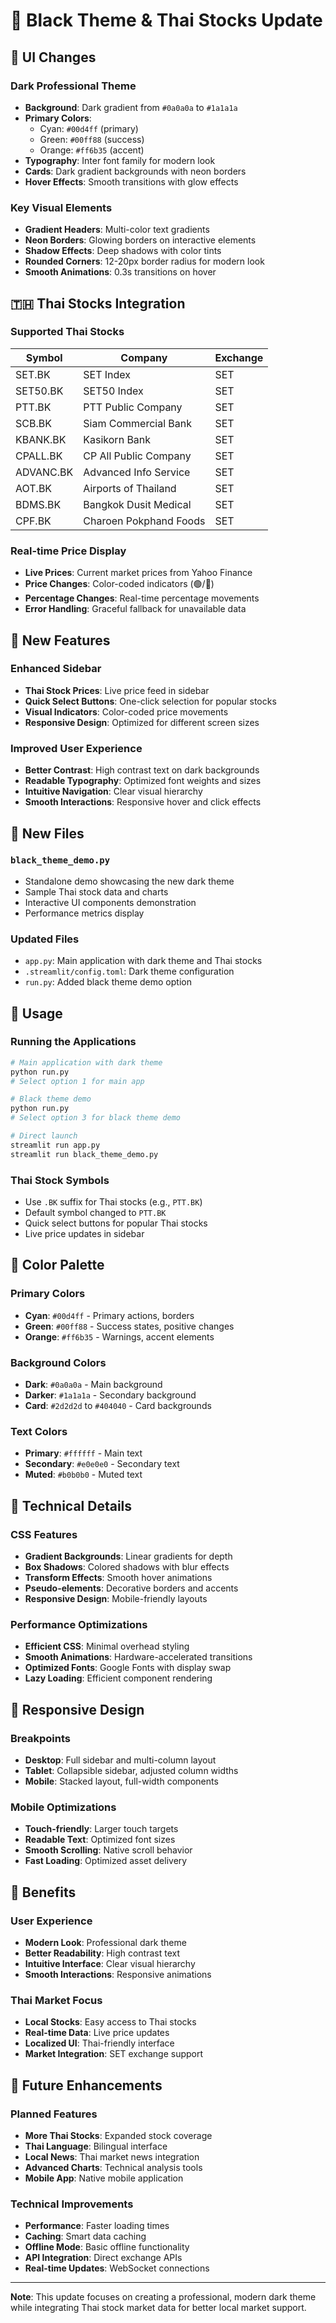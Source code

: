 # 🌙 Black Theme & Thai Stocks Update

## 🎨 UI Changes

### Dark Professional Theme
- **Background**: Dark gradient from `#0a0a0a` to `#1a1a1a`
- **Primary Colors**: 
  - Cyan: `#00d4ff` (primary)
  - Green: `#00ff88` (success)
  - Orange: `#ff6b35` (accent)
- **Typography**: Inter font family for modern look
- **Cards**: Dark gradient backgrounds with neon borders
- **Hover Effects**: Smooth transitions with glow effects

### Key Visual Elements
- **Gradient Headers**: Multi-color text gradients
- **Neon Borders**: Glowing borders on interactive elements
- **Shadow Effects**: Deep shadows with color tints
- **Rounded Corners**: 12-20px border radius for modern look
- **Smooth Animations**: 0.3s transitions on hover

## 🇹🇭 Thai Stocks Integration

### Supported Thai Stocks
| Symbol | Company | Exchange |
|--------|---------|----------|
| SET.BK | SET Index | SET |
| SET50.BK | SET50 Index | SET |
| PTT.BK | PTT Public Company | SET |
| SCB.BK | Siam Commercial Bank | SET |
| KBANK.BK | Kasikorn Bank | SET |
| CPALL.BK | CP All Public Company | SET |
| ADVANC.BK | Advanced Info Service | SET |
| AOT.BK | Airports of Thailand | SET |
| BDMS.BK | Bangkok Dusit Medical | SET |
| CPF.BK | Charoen Pokphand Foods | SET |

### Real-time Price Display
- **Live Prices**: Current market prices from Yahoo Finance
- **Price Changes**: Color-coded indicators (🟢/🔴)
- **Percentage Changes**: Real-time percentage movements
- **Error Handling**: Graceful fallback for unavailable data

## 🚀 New Features

### Enhanced Sidebar
- **Thai Stock Prices**: Live price feed in sidebar
- **Quick Select Buttons**: One-click selection for popular stocks
- **Visual Indicators**: Color-coded price movements
- **Responsive Design**: Optimized for different screen sizes

### Improved User Experience
- **Better Contrast**: High contrast text on dark backgrounds
- **Readable Typography**: Optimized font weights and sizes
- **Intuitive Navigation**: Clear visual hierarchy
- **Smooth Interactions**: Responsive hover and click effects

## 📁 New Files

### `black_theme_demo.py`
- Standalone demo showcasing the new dark theme
- Sample Thai stock data and charts
- Interactive UI components demonstration
- Performance metrics display

### Updated Files
- `app.py`: Main application with dark theme and Thai stocks
- `.streamlit/config.toml`: Dark theme configuration
- `run.py`: Added black theme demo option

## 🎯 Usage

### Running the Applications
```bash
# Main application with dark theme
python run.py
# Select option 1 for main app

# Black theme demo
python run.py
# Select option 3 for black theme demo

# Direct launch
streamlit run app.py
streamlit run black_theme_demo.py
```

### Thai Stock Symbols
- Use `.BK` suffix for Thai stocks (e.g., `PTT.BK`)
- Default symbol changed to `PTT.BK`
- Quick select buttons for popular Thai stocks
- Live price updates in sidebar

## 🎨 Color Palette

### Primary Colors
- **Cyan**: `#00d4ff` - Primary actions, borders
- **Green**: `#00ff88` - Success states, positive changes
- **Orange**: `#ff6b35` - Warnings, accent elements

### Background Colors
- **Dark**: `#0a0a0a` - Main background
- **Darker**: `#1a1a1a` - Secondary background
- **Card**: `#2d2d2d` to `#404040` - Card backgrounds

### Text Colors
- **Primary**: `#ffffff` - Main text
- **Secondary**: `#e0e0e0` - Secondary text
- **Muted**: `#b0b0b0` - Muted text

## 🔧 Technical Details

### CSS Features
- **Gradient Backgrounds**: Linear gradients for depth
- **Box Shadows**: Colored shadows with blur effects
- **Transform Effects**: Smooth hover animations
- **Pseudo-elements**: Decorative borders and accents
- **Responsive Design**: Mobile-friendly layouts

### Performance Optimizations
- **Efficient CSS**: Minimal overhead styling
- **Smooth Animations**: Hardware-accelerated transitions
- **Optimized Fonts**: Google Fonts with display swap
- **Lazy Loading**: Efficient component rendering

## 📱 Responsive Design

### Breakpoints
- **Desktop**: Full sidebar and multi-column layout
- **Tablet**: Collapsible sidebar, adjusted column widths
- **Mobile**: Stacked layout, full-width components

### Mobile Optimizations
- **Touch-friendly**: Larger touch targets
- **Readable Text**: Optimized font sizes
- **Smooth Scrolling**: Native scroll behavior
- **Fast Loading**: Optimized asset delivery

## 🎉 Benefits

### User Experience
- **Modern Look**: Professional dark theme
- **Better Readability**: High contrast text
- **Intuitive Interface**: Clear visual hierarchy
- **Smooth Interactions**: Responsive animations

### Thai Market Focus
- **Local Stocks**: Easy access to Thai stocks
- **Real-time Data**: Live price updates
- **Localized UI**: Thai-friendly interface
- **Market Integration**: SET exchange support

## 🔮 Future Enhancements

### Planned Features
- **More Thai Stocks**: Expanded stock coverage
- **Thai Language**: Bilingual interface
- **Local News**: Thai market news integration
- **Advanced Charts**: Technical analysis tools
- **Mobile App**: Native mobile application

### Technical Improvements
- **Performance**: Faster loading times
- **Caching**: Smart data caching
- **Offline Mode**: Basic offline functionality
- **API Integration**: Direct exchange APIs
- **Real-time Updates**: WebSocket connections

---

**Note**: This update focuses on creating a professional, modern dark theme while integrating Thai stock market data for better local market support.

